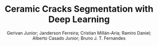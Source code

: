 ---
paperId: 13
author: Gerivan Junior; Janderson Ferreira; Cristian Millán-Aria; Ramiro Daniel; Alberto Casado Junior; Bruno J. T. Fernandes
title: Ceramic Cracks Segmentation with Deep Learning
pdf: paper_13.pdf
poster: poster_13.png
pitch: https://slideslive.com/38962871/ceramic-cracks-segmentation-with-deep-learning?ref=account-folder-87716-folders
type: Oral
topic: Deep Learning
category: Extended Abstract
link: --
conference: icml
year: 2021
tags: icml-2021
---